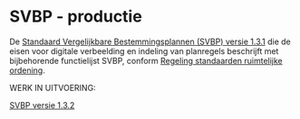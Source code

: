 # SVBP - productie


De [Standaard Vergelijkbare Bestemmingsplannen (SVBP) versie 1.3.1](https://ro-standaarden.geonovum.nl/2012/SVBP/1.3/SVBP2012-v1.3.1.pdf) die de eisen voor digitale verbeelding en indeling van planregels beschrijft met bijbehorende functielijst SVBP, conform <a href='http://wetten.overheid.nl/BWBR0031829' target='_blank'>Regeling standaarden ruimtelijke ordening</a>.

WERK IN UITVOERING: 

[SVBP versie 1.3.2](https://geonovum.github.io/svbp/)


